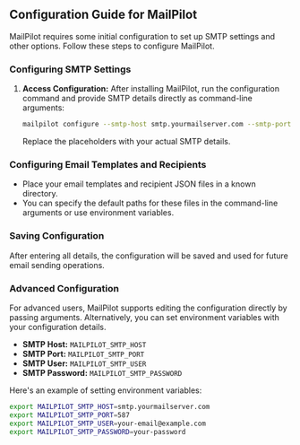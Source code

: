 Configuration Guide for MailPilot
---

MailPilot requires some initial configuration to set up SMTP settings and other options. Follow these steps to configure MailPilot.

### Configuring SMTP Settings

1. **Access Configuration:**
   After installing MailPilot, run the configuration command and provide SMTP details directly as command-line arguments:

   ```bash
   mailpilot configure --smtp-host smtp.yourmailserver.com --smtp-port 587 --smtp-user your-email@example.com --smtp-password your-password
   ```

   Replace the placeholders with your actual SMTP details.

### Configuring Email Templates and Recipients

- Place your email templates and recipient JSON files in a known directory.
- You can specify the default paths for these files in the command-line arguments or use environment variables.

### Saving Configuration

After entering all details, the configuration will be saved and used for future email sending operations.

### Advanced Configuration

For advanced users, MailPilot supports editing the configuration directly by passing arguments. Alternatively, you can set environment variables with your configuration details.

- **SMTP Host:** `MAILPILOT_SMTP_HOST`
- **SMTP Port:** `MAILPILOT_SMTP_PORT`
- **SMTP User:** `MAILPILOT_SMTP_USER`
- **SMTP Password:** `MAILPILOT_SMTP_PASSWORD`

Here's an example of setting environment variables:

  ```bash
  export MAILPILOT_SMTP_HOST=smtp.yourmailserver.com
  export MAILPILOT_SMTP_PORT=587
  export MAILPILOT_SMTP_USER=your-email@example.com
  export MAILPILOT_SMTP_PASSWORD=your-password
  ```